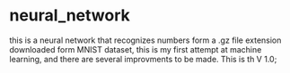 # neural_network
this is a neural network that recognizes numbers form a .gz file extension downloaded form MNIST dataset, this is my first attempt at machine 
learning, and there are several improvments to be made. 
This is th V 1.0;
